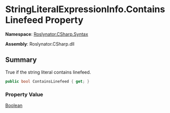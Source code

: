# StringLiteralExpressionInfo\.ContainsLinefeed Property

**Namespace**: [Roslynator.CSharp.Syntax](../../README.md)

**Assembly**: Roslynator\.CSharp\.dll

## Summary

True if the string literal contains linefeed\.

```csharp
public bool ContainsLinefeed { get; }
```

### Property Value

[Boolean](https://docs.microsoft.com/en-us/dotnet/api/system.boolean)

